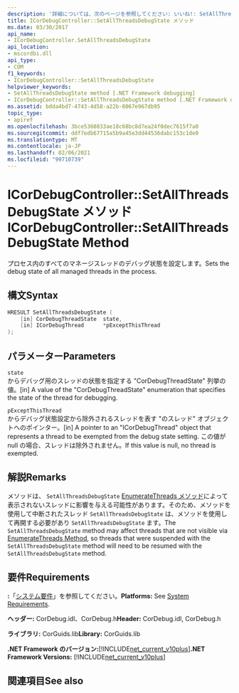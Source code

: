 ```yaml
---
description: '詳細については、次のページを参照してください: いいね!: SetAllThreadsDebugState メソッド'
title: ICorDebugController::SetAllThreadsDebugState メソッド
ms.date: 03/30/2017
api_name:
- ICorDebugController.SetAllThreadsDebugState
api_location:
- mscordbi.dll
api_type:
- COM
f1_keywords:
- ICorDebugController::SetAllThreadsDebugState
helpviewer_keywords:
- SetAllThreadsDebugState method [.NET Framework debugging]
- ICorDebugController::SetAllThreadsDebugState method [.NET Framework debugging]
ms.assetid: bdda4bd7-4743-4d58-a22b-8067e967db95
topic_type:
- apiref
ms.openlocfilehash: 3bce5360833ae18c68bc8d7ea24f0dec7615f7a0
ms.sourcegitcommit: ddf7edb67715a5b9a45e3dd44536dabc153c1de0
ms.translationtype: MT
ms.contentlocale: ja-JP
ms.lasthandoff: 02/06/2021
ms.locfileid: "99710739"
---
```

# <a name="icordebugcontrollersetallthreadsdebugstate-method"></a><span data-ttu-id="d3c08-103">ICorDebugController::SetAllThreadsDebugState メソッド</span><span class="sxs-lookup"><span data-stu-id="d3c08-103">ICorDebugController::SetAllThreadsDebugState Method</span></span>

<span data-ttu-id="d3c08-104">プロセス内のすべてのマネージスレッドのデバッグ状態を設定します。</span><span class="sxs-lookup"><span data-stu-id="d3c08-104">Sets the debug state of all managed threads in the process.</span></span>  
  
## <a name="syntax"></a><span data-ttu-id="d3c08-105">構文</span><span class="sxs-lookup"><span data-stu-id="d3c08-105">Syntax</span></span>  
  
```cpp  
HRESULT SetAllThreadsDebugState (  
    [in] CorDebugThreadState  state,  
    [in] ICorDebugThread      *pExceptThisThread  
);  
```  
  
## <a name="parameters"></a><span data-ttu-id="d3c08-106">パラメーター</span><span class="sxs-lookup"><span data-stu-id="d3c08-106">Parameters</span></span>  

 `state`  
 <span data-ttu-id="d3c08-107">からデバッグ用のスレッドの状態を指定する "CorDebugThreadState" 列挙の値。</span><span class="sxs-lookup"><span data-stu-id="d3c08-107">[in] A value of the "CorDebugThreadState" enumeration that specifies the state of the thread for debugging.</span></span>  
  
 `pExceptThisThread`  
 <span data-ttu-id="d3c08-108">からデバッグ状態設定から除外されるスレッドを表す "のスレッド" オブジェクトへのポインター。</span><span class="sxs-lookup"><span data-stu-id="d3c08-108">[in] A pointer to an "ICorDebugThread" object that represents a thread to be exempted from the debug state setting.</span></span> <span data-ttu-id="d3c08-109">この値が null の場合、スレッドは除外されません。</span><span class="sxs-lookup"><span data-stu-id="d3c08-109">If this value is null, no thread is exempted.</span></span>  
  
## <a name="remarks"></a><span data-ttu-id="d3c08-110">解説</span><span class="sxs-lookup"><span data-stu-id="d3c08-110">Remarks</span></span>  

 <span data-ttu-id="d3c08-111">メソッドは、 `SetAllThreadsDebugState` [EnumerateThreads メソッド](icordebugcontroller-enumeratethreads-method.md)によって表示されないスレッドに影響を与える可能性があります。そのため、メソッドを使用して中断されたスレッド `SetAllThreadsDebugState` は、メソッドを使用して再開する必要があり `SetAllThreadsDebugState` ます。</span><span class="sxs-lookup"><span data-stu-id="d3c08-111">The `SetAllThreadsDebugState` method may affect threads that are not visible via [EnumerateThreads Method](icordebugcontroller-enumeratethreads-method.md), so threads that were suspended with the `SetAllThreadsDebugState` method will need to be resumed with the `SetAllThreadsDebugState` method.</span></span>  
  
## <a name="requirements"></a><span data-ttu-id="d3c08-112">要件</span><span class="sxs-lookup"><span data-stu-id="d3c08-112">Requirements</span></span>  

 <span data-ttu-id="d3c08-113">**:**「[システム要件](../../get-started/system-requirements.md)」を参照してください。</span><span class="sxs-lookup"><span data-stu-id="d3c08-113">**Platforms:** See [System Requirements](../../get-started/system-requirements.md).</span></span>  
  
 <span data-ttu-id="d3c08-114">**ヘッダー:** CorDebug.idl、CorDebug.h</span><span class="sxs-lookup"><span data-stu-id="d3c08-114">**Header:** CorDebug.idl, CorDebug.h</span></span>  
  
 <span data-ttu-id="d3c08-115">**ライブラリ:** CorGuids.lib</span><span class="sxs-lookup"><span data-stu-id="d3c08-115">**Library:** CorGuids.lib</span></span>  
  
 <span data-ttu-id="d3c08-116">**.NET Framework のバージョン:**[!INCLUDE[net_current_v10plus](../../../../includes/net-current-v10plus-md.md)]</span><span class="sxs-lookup"><span data-stu-id="d3c08-116">**.NET Framework Versions:** [!INCLUDE[net_current_v10plus](../../../../includes/net-current-v10plus-md.md)]</span></span>  
  
## <a name="see-also"></a><span data-ttu-id="d3c08-117">関連項目</span><span class="sxs-lookup"><span data-stu-id="d3c08-117">See also</span></span>
